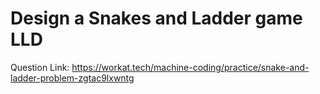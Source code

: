 # Design a Snakes and Ladder game LLD
Question Link: https://workat.tech/machine-coding/practice/snake-and-ladder-problem-zgtac9lxwntg

